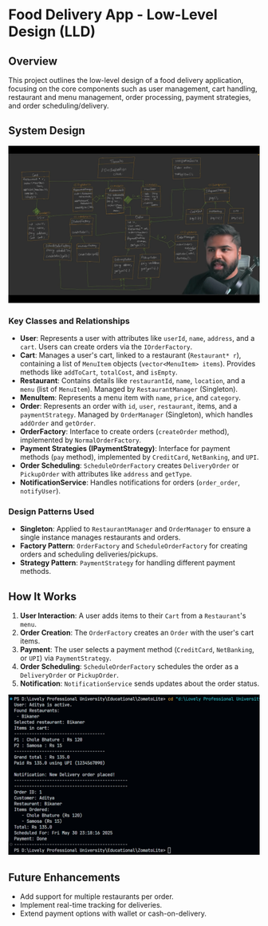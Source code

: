 

# Food Delivery App - Low-Level Design (LLD)

## Overview
This project outlines the low-level design of a food delivery application, focusing on the core components such as user management, cart handling, restaurant and menu management, order processing, payment strategies, and order scheduling/delivery.

## System Design
![alt text](image-1.png)

### Key Classes and Relationships
- **User**: Represents a user with attributes like `userId`, `name`, `address`, and a `cart`. Users can create orders via the `IOrderFactory`.
- **Cart**: Manages a user's cart, linked to a restaurant (`Restaurant* r`), containing a list of `MenuItem` objects (`vector<MenuItem> items`). Provides methods like `addToCart`, `totalCost`, and `isEmpty`.
- **Restaurant**: Contains details like `restaurantId`, `name`, `location`, and a `menu` (list of `MenuItem`). Managed by `RestaurantManager` (Singleton).
- **MenuItem**: Represents a menu item with `name`, `price`, and `category`.
- **Order**: Represents an order with `id`, `user`, `restaurant`, items, and a `paymentStrategy`. Managed by `OrderManager` (Singleton), which handles `addOrder` and `getOrder`.
- **OrderFactory**: Interface to create orders (`createOrder` method), implemented by `NormalOrderFactory`.
- **Payment Strategies (IPaymentStrategy)**: Interface for payment methods (`pay` method), implemented by `CreditCard`, `NetBanking`, and `UPI`.
- **Order Scheduling**: `ScheduleOrderFactory` creates `DeliveryOrder` or `PickupOrder` with attributes like `address` and `getType`.
- **NotificationService**: Handles notifications for orders (`order_order`, `notifyUser`).

### Design Patterns Used
- **Singleton**: Applied to `RestaurantManager` and `OrderManager` to ensure a single instance manages restaurants and orders.
- **Factory Pattern**: `OrderFactory` and `ScheduleOrderFactory` for creating orders and scheduling deliveries/pickups.
- **Strategy Pattern**: `PaymentStrategy` for handling different payment methods.

## How It Works
1. **User Interaction**: A user adds items to their `Cart` from a `Restaurant`'s `menu`.
2. **Order Creation**: The `OrderFactory` creates an `Order` with the user's cart items.
3. **Payment**: The user selects a payment method (`CreditCard`, `NetBanking`, or `UPI`) via `PaymentStrategy`.
4. **Order Scheduling**: `ScheduleOrderFactory` schedules the order as a `DeliveryOrder` or `PickupOrder`.
5. **Notification**: `NotificationService` sends updates about the order status.

![alt text](image.png)

## Future Enhancements
- Add support for multiple restaurants per order.
- Implement real-time tracking for deliveries.
- Extend payment options with wallet or cash-on-delivery.



